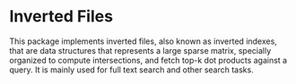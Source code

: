 

# Inverted Files

This package implements inverted files, also known as inverted indexes, that are data structures that represents a large sparse matrix, specially organized to compute intersections, and fetch top-k dot products against a query. It is mainly used for full text search and other search tasks.
